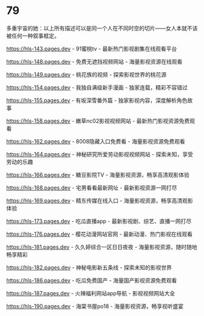 # 79
多重宇宙的她：以上所有描述可以是同一个人在不同时空的切片——女人本就不该被任何一种叙事框定。

https://hls-143.pages.dev - 91蜜桃tv - 最新热门影视剧集在线观看平台

https://hls-148.pages.dev - 免费无遮挡视频网站 - 海量影视资源在线观看

https://hls-149.pages.dev - 桃花族的视频 - 探索影视世界的桃花源

https://hls-154.pages.dev - 我独自满级新手漫画 - 独家连载，精彩不容错过

https://hls-155.pages.dev - 有坂深雪番外篇 - 独家影视内容，深度解析角色故事

https://hls-158.pages.dev - 嫩草nc02影视视频网站 - 最新热门影视资源免费观看

https://hls-162.pages.dev - 8008隐藏入口免费看 - 海量影视资源免费观看

https://hls-164.pages.dev - 神秘研究所爱劳动影视视频网站 - 探索未知，享受劳动的乐趣

https://hls-166.pages.dev - 糖豆影院TV - 海量影视资源，畅享高清观影体验

https://hls-168.pages.dev - 宅男看看最新网址 - 最新影视资源一网打尽

https://hls-169.pages.dev - 精东传媒在线入口 - 海量影视资源，畅享高清观影体验

https://hls-173.pages.dev - 吃瓜直播app - 最新影视剧、综艺、直播一网打尽

https://hls-176.pages.dev - 樱花动漫网站官网 - 最新动漫、热门影视在线观看

https://hls-181.pages.dev - 久久婷综合一区日日夜夜 - 海量影视资源，随时随地畅享精彩

https://hls-182.pages.dev - 神秘电影新五条线 - 探索未知的影视世界

https://hls-186.pages.dev - 吃瓜免费国产 - 海量国产影视资源免费观看

https://hls-187.pages.dev - 火辣福利网站app导航 - 影视视频网站大全

https://hls-190.pages.dev - 海棠书屋po18 - 海量影视资源，畅享视听盛宴
